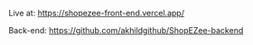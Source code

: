 Live at: https://shopezee-front-end.vercel.app/

Back-end: https://github.com/akhildgithub/ShopEZee-backend

